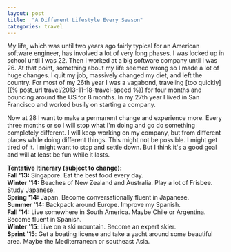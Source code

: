```yaml
---
layout: post
title:  "A Different Lifestyle Every Season"
categories: travel
---
```


My life, which was until two years ago fairly typical for an American software engineer, has involved a lot of very long phases. I was locked up in school until I was 22. Then I worked at a big software company until I was 26. At that point, something about my life seemed wrong so I made a lot of huge changes. I quit my job, massively changed my diet, and left the country. For most of my 26th year I was a vagabond, traveling [too quickly]({% post_url travel/2013-11-18-travel-speed %}) for four months and bouncing around the US for 8 months. In my 27th year I lived in San Francisco and worked busily on starting a company.

Now at 28 I want to make a permanent change and experience more. Every three months or so I will stop what I'm doing and go do something completely different. I will keep working on my company, but from different places while doing different things. This might not be possible. I might get tired of it. I might want to stop and settle down. But I think it's a good goal and will at least be fun while it lasts.

**Tentative Itinerary (subject to change):**<br>
**Fall '13:** Singapore. Eat the best food every day.<br>
**Winter '14:** Beaches of New Zealand and Australia. Play a lot of Frisbee. Study Japanese.<br>
**Spring '14:** Japan. Become conversationally fluent in Japanese.<br>
**Summer '14:** Backpack around Europe. Improve my Spanish.<br>
**Fall '14:** Live somewhere in South America. Maybe Chile or Argentina. Become fluent in Spanish.<br>
**Winter '15**: Live on a ski mountain. Become an expert skier.<br>
**Sprint '15**: Get a boating license and take a yacht around some beautiful area. Maybe the Mediterranean or southeast Asia.

